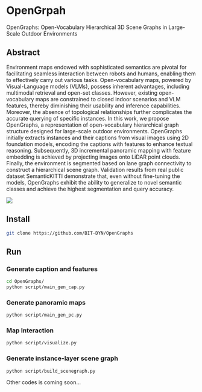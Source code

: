 # OpenGrpah
OpenGraphs: Open-Vocabulary Hierarchical 3D Scene Graphs in Large-Scale Outdoor Environments

 ## Abstract
Environment maps endowed with sophisticated semantics are pivotal for facilitating seamless interaction between robots and humans, enabling them to effectively carry out various tasks. Open-vocabulary maps, powered by Visual-Language models (VLMs), possess inherent advantages, including multimodal retrieval and open-set classes. However, existing open-vocabulary maps are constrained to closed indoor scenarios and VLM features, thereby diminishing their usability and inference capabilities. Moreover, the absence of topological relationships further complicates the accurate querying of specific instances. In this work, we propose OpenGraphs, a representation of open-vocabulary hierarchical graph structure designed for large-scale outdoor environments.  OpenGraphs initially extracts instances and their captions from visual images using 2D foundation models, encoding the captions with features to enhance textual reasoning. Subsequently, 3D incremental panoramic mapping with feature embedding is achieved by projecting images onto LiDAR point clouds. Finally, the environment is segmented based on lane graph connectivity to construct a hierarchical scene graph. Validation results from real public dataset SemanticKITTI demonstrate that, even without fine-tuning the models, OpenGraphs exhibit the ability to generalize to novel semantic classes and achieve the highest segmentation and query accuracy.
 
<img src="https://github.com/BIT-DYN/OpenGraphs/blob/master/fig/first.jpg">

## Install
```bash
git clone https://github.com/BIT-DYN/OpenGraphs
```


## Run

### Generate caption and features
```bash
cd OpenGraphs/
python script/main_gen_cap.py
```
### Generate panoramic maps
```bash
python script/main_gen_pc.py
```
### Map Interaction 
```bash
python script/visualize.py
```
### Generate instance-layer scene graph
```bash
python script/build_scenegraph.py
```

Other codes is coming soon...

